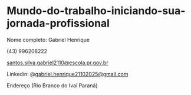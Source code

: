 # Mundo-do-trabalho-iniciando-sua-jornada-profissional

Nome completo: Gabriel Henrique

(43) 996208222

santos.silva.gabriel2110@escola.pr.gov.br

Linkedin: @gabriel.henrique21102025@gmail.com

Endereço (Rio Branco do Ivai Paraná)

